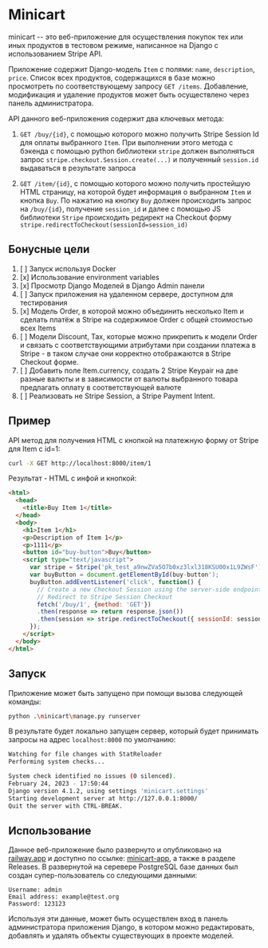 # Minicart

minicart -- это веб-приложение для осуществления покупок тех или иных продуктов в тестовом режиме, написанное на Django с использованием Stripe API.

Приложение содержит Django-модель `Item` с полями: `name`, `description`, `price`. Список всех продуктов, содержащихся в базе можно просмотреть по соответствующему запросу `GET /items`. Добавление, модификация и удаление продуктов может быть осуществлено через панель администратора.

API данного веб-приложения содержит два ключевых метода:

1. `GET /buy/{id}`, c помощью которого можно получить Stripe Session Id для оплаты выбранного `Item`. При выполнении этого метода c бэкенда с помощью python библиотеки `stripe` должен выполняться запрос `stripe.checkout.Session.create(...)` и полученный `session.id` выдаваться в результате запроса

2.	`GET /item/{id}`, c помощью которого можно получить простейшую HTML страницу, на которой будет информация о выбранном `Item` и кнопка `Buy`. По нажатию на кнопку `Buy` должен происходить запрос на `/buy/{id}`, получение `session_id` и далее  с помощью JS библиотеки `Stripe` происходить редирект на Checkout форму `stripe.redirectToCheckout(sessionId=session_id)`

## Бонусные цели

1. [ ] Запуск используя Docker
2. [x] Использование environment variables
3. [x] Просмотр Django Моделей в Django Admin панели
4. [ ] Запуск приложения на удаленном сервере, доступном для тестирования
5. [x] Модель Order, в которой можно объединить несколько Item и сделать платёж в Stripe на содержимое Order c общей стоимостью всех Items
6. [ ] Модели Discount, Tax, которые можно прикрепить к модели Order и связать с соответствующими атрибутами при создании платежа в Stripe - в таком случае они корректно отображаются в Stripe Checkout форме. 
7. [ ] Добавить поле Item.currency, создать 2 Stripe Keypair на две разные валюты и в зависимости от валюты выбранного товара предлагать оплату в соответствующей валюте
8. [ ] Реализовать не Stripe Session, а Stripe Payment Intent.

## Пример

API метод для получения HTML c кнопкой на платежную форму от Stripe для Item с id=1:

```sh
curl -X GET http://localhost:8000/item/1
```

Результат - HTML c инфой и кнопкой:

```html
<html>
  <head>
    <title>Buy Item 1</title>
  </head>
  <body>
    <h1>Item 1</h1>
    <p>Description of Item 1</p>
    <p>1111</p>
    <button id="buy-button">Buy</button>
    <script type="text/javascript">
      var stripe = Stripe('pk_test_a9nwZVa5O7b0xz3lxl318KSU00x1L9ZWsF');
      var buyButton = document.getElementById(buy-button');
      buyButton.addEventListener('click', function() {
        // Create a new Checkout Session using the server-side endpoint 
        // Redirect to Stripe Session Checkout
        fetch('/buy/1', {method: 'GET'})
        .then(response => return response.json())
        .then(session => stripe.redirectToCheckout({ sessionId: session.id }))
      });
    </script>
  </body>
</html>
```

## Запуск

Приложение может быть запущено при помощи вызова следующей команды:

```sh
python .\minicart\manage.py runserver
```

В результате будет локально запущен сервер, который будет принимать запросы на адрес `localhost:8000` по умолчанию:

```sh
Watching for file changes with StatReloader
Performing system checks...

System check identified no issues (0 silenced).
February 24, 2023 - 17:50:44
Django version 4.1.2, using settings 'minicart.settings'
Starting development server at http://127.0.0.1:8000/
Quit the server with CTRL-BREAK.
```

## Использование

Данное веб-приложение было развернуто и опубликовано на [railway.app](https://railway.app) и доступно по ссылке: [minicart-app](https://minicart-deploy-production.up.railway.app/), а также в разделе Releases. В развернутой на серевере PostgreSQL базе данных был создан супер-пользователь со следующими данными:

```
Username: admin
Email address: example@test.org
Password: 123123
```

Используя эти данные, может быть осуществлен вход в панель администратора приложения Django, в котором можно редактировать, добавлять и удалять объекты существующих в проекте моделей.

